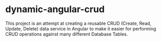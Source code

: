 # dynamic-angular-crud
This project is an attempt at creating a reusable CRUD (Create, Read, Update, Delete) data service in Angular to make it easier for performing CRUD operations against many different Database Tables.